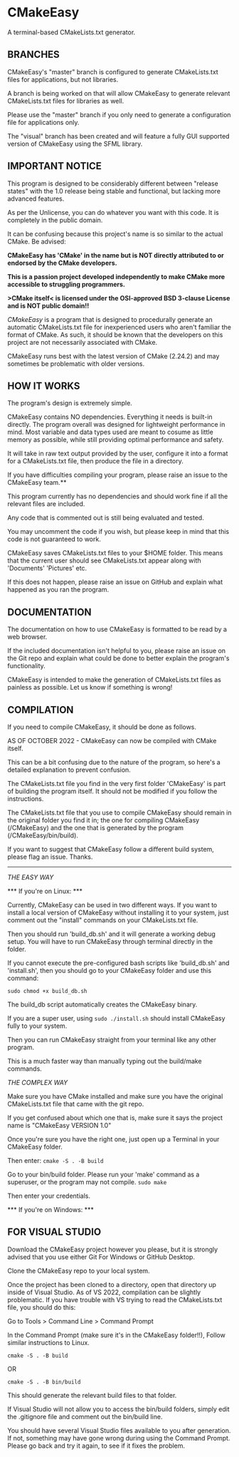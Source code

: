 # CMakeEasy
A terminal-based CMakeLists.txt generator.

BRANCHES
----------------

CMakeEasy's "master" branch is configured to generate CMakeLists.txt files for applications, but not libraries.

A branch is being worked on that will allow CMakeEasy to generate relevant
CMakeLists.txt files for libraries as well.

Please use the "master" branch if you only need to generate a configuration file for applications only.

The "visual" branch has been created and will feature a fully GUI supported version of CMakeEasy using the SFML library.

IMPORTANT NOTICE
----------------

This program is designed to be considerably different between "release states" with the 1.0 release being stable and functional, but lacking more advanced features.

As per the Unlicense, you can do whatever you want with this code.
It is completely in the public domain.

It can be confusing because this project's name is so similar to the actual CMake. Be advised:

**CMakeEasy has 'CMake' in the name but is NOT directly attributed to or endorsed by the CMake developers.**

**This is a passion project developed independently to make CMake more accessible to struggling programmers.**

**>CMake itself< is licensed under the OSI-approved BSD 3-clause License and is NOT public domain!!**

*CMakeEasy* is a program that is designed to procedurally generate an automatic CMakeLists.txt file for inexperienced users who aren't familiar the format of CMake. As such, it should be known that the developers on this project are not necessarily associated with CMake.

CMakeEasy runs best with the latest version of CMake (2.24.2) and may sometimes be problematic with older versions.

HOW IT WORKS
------------

The program's design is extremely simple.

CMakeEasy contains NO dependencies. Everything it needs is built-in directly.
The program overall was designed for lightweight performance in mind. Most variable and data types used are meant to cosume as little memory as possible,
while still providing optimal performance and safety.

It will take in raw text output provided by the user, configure it into a format for a CMakeLists.txt file, then produce the file in a directory.

If you have difficulties compiling your program, please raise an issue to the CMakeEasy team.**

This program currently has no dependencies and should work fine if all the relevant files are included.

Any code that is commented out is still being evaluated and tested.

You may uncomment the code if you wish, but please keep in mind that this code is not guaranteed to work.

CMakeEasy saves CMakeLists.txt files to your $HOME folder.
This means that the current user should see CMakeLists.txt appear along with
'Documents' 'Pictures' etc.

If this does not happen, please raise an issue on GitHub and explain what happened as you ran the program.

DOCUMENTATION
-----------

The documentation on how to use CMakeEasy is formatted to be read by a web browser.

If the included documentation isn't helpful to you, please raise an issue on the Git repo
and explain what could be done to better explain the program's functionality.

CMakeEasy is intended to make the generation of CMakeLists.txt files as painless as possible.
Let us know if something is wrong!

COMPILATION
-----------

If you need to compile CMakeEasy, it should be done as follows.

AS OF OCTOBER 2022 -
CMakeEasy can now be compiled with CMake itself.

This can be a bit confusing due to the nature of the program, so here's a detailed explanation to prevent confusion.

The CMakeLists.txt file you find in the very first folder 'CMakeEasy' is part of building the program itself. It should not be modified if you follow the instructions.

The CMakeLists.txt file that you use to compile CMakeEasy should remain in the original folder you find it in; the one for compiling CMakeEasy (/CMakeEasy) and the one that is generated by the program (/CMakeEasy/bin/build).

If you want to suggest that CMakeEasy follow a different build system, please flag an issue. Thanks.

---

*THE EASY WAY*

*** If you're on Linux: ***

Currently, CMakeEasy can be used in two different ways.
If you want to install a local version of CMakeEasy without installing it to your system, just comment out the "install" commands on your CMakeLists.txt file.

Then you should run 'build_db.sh' and it will generate a working debug setup.
You will have to run CMakeEasy through terminal directly in the folder.

If you cannot execute the pre-configured bash scripts like 'build_db.sh' and 'install.sh', then you should go to your CMakeEasy folder and use this command:

`sudo chmod +x build_db.sh`

The build_db script automatically creates the CMakeEasy binary.

If you are a super user, using
`sudo ./install.sh`
should install CMakeEasy fully to your system.

Then you can run CMakeEasy straight from your terminal like any other program.

This is a much faster way than manually typing out the build/make commands.

*THE COMPLEX WAY*

Make sure you have CMake installed and make sure you have the original CMakeLists.txt file that came with the git repo.

If you get confused about which one that is, make sure it says the project name is "CMakeEasy VERSION 1.0"

Once you're sure you have the right one, just open up a Terminal in your CMakeEasy folder.

Then enter:
`cmake -S . -B build`

Go to your bin/build folder. Please run your 'make' command as a superuser, or the program may not compile.
`sudo make`

Then enter your credentials.

*** If you're on Windows: ***

FOR VISUAL STUDIO
-----------

Download the CMakeEasy project however you please, but it is strongly
advised that you use either Git For Windows or GitHub Desktop.

Clone the CMakeEasy repo to your local system.

Once the project has been cloned to a directory, open that directory
up inside of Visual Studio. As of VS 2022, compilation can be slightly
problematic. If you have trouble with VS trying to read the CMakeLists.txt
file, you should do this:

Go to Tools > Command Line > Command Prompt

In the Command Prompt (make sure it's in the CMakeEasy folder!!),
Follow similar instructions to Linux.

`cmake -S . -B build`

OR

`cmake -S . -B bin/build`

This should generate the relevant build files to that folder.

If Visual Studio will not allow you to access the bin/build folders,
simply edit the .gitignore file and comment out the bin/build line.

You should have several Visual Studio files available to you after
generation. If not, something may have gone wrong during using the
Command Prompt. Please go back and try it again, to see if it
fixes the problem.
